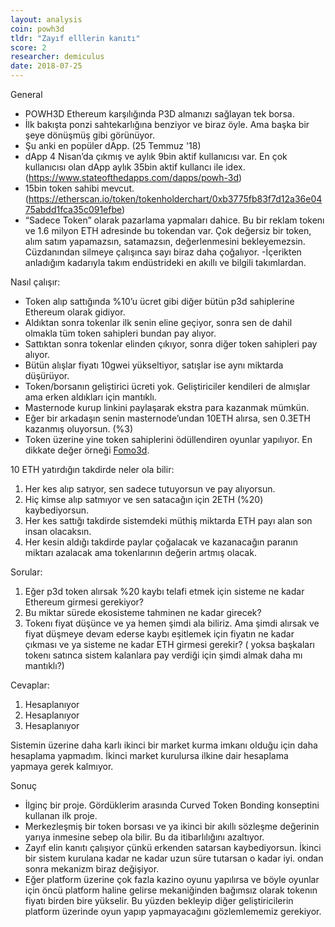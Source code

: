 ```yaml
---
layout: analysis
coin: powh3d
tldr: "Zayıf elllerin kanıtı"
score: 2
researcher: demiculus
date: 2018-07-25
---
```


General

- POWH3D Ethereum  karşılığında P3D almanızı sağlayan tek borsa.
- İlk bakışta ponzi sahtekarlığına benziyor ve biraz öyle. Ama başka bir şeye dönüşmüş gibi görünüyor. 
- Şu anki en popüler dApp. (25 Temmuz '18)
- dApp 4 Nisan’da çıkmış ve aylık 9bin aktif kullanıcısı var. En çok kullanıcısı olan dApp aylık 35bin aktif kullancı ile idex.  (https://www.stateofthedapps.com/dapps/powh-3d) 
- 15bin token sahibi mevcut.  (https://etherscan.io/token/tokenholderchart/0xb3775fb83f7d12a36e0475abdd1fca35c091efbe)
- “Sadece Token” olarak pazarlama yapmaları dahice. Bu bir reklam tokenı ve 1.6 milyon ETH adresinde bu tokendan var. Çok değersiz bir token, alım satım yapamazsın, satamazsın, değerlenmesini bekleyemezsin. Cüzdanından silmeye çalışınca sayı biraz daha çoğalıyor. 
-İçerikten anladığım kadarıyla takım endüstrideki en akıllı ve bilgili takımlardan. 

Nasıl çalışır: 

- Token alıp sattığında %10’u ücret gibi diğer bütün p3d sahiplerine Ethereum olarak gidiyor. 
- Aldıktan sonra tokenlar ilk senin eline geçiyor, sonra sen de dahil olmakla tüm token sahipleri bundan pay alıyor. 
- Sattıktan sonra tokenlar elinden çıkıyor, sonra diğer token sahipleri pay alıyor. 
- Bütün alışlar fiyatı 10gwei yükseltiyor, satışlar ise aynı miktarda düşürüyor. 
- Token/borsanın geliştirici ücreti yok. Geliştiriciler kendileri de almışlar ama erken aldıkları için mantıklı. 
- Masternode kurup linkini paylaşarak ekstra para kazanmak mümkün. 
- Eğer bir arkadaşın senin masternode’undan 10ETH alırsa, sen 0.3ETH kazanmış oluyorsun. (%3)
- Token üzerine yine token sahiplerini ödüllendiren oyunlar yapılıyor. En dikkate değer örneği [Fomo3d](http://exitscam.me/shakedown).


10 ETH yatırdığın takdirde neler ola bilir:

1. Her kes alıp satıyor, sen sadece tutuyorsun ve pay alıyorsun. 
2. Hiç kimse alıp satmıyor ve sen satacağın için 2ETH (%20) kaybediyorsun. 
3. Her kes sattığı takdirde sistemdeki müthiş miktarda ETH payı alan son insan olacaksın. 
4. Her kesin aldığı takdirde paylar çoğalacak ve kazanacağın paranın miktarı azalacak ama tokenlarının değerin artmış olacak. 

Sorular: 

1. Eğer p3d token alırsak %20 kaybı telafi etmek için sisteme ne kadar Ethereum girmesi gerekiyor? 
2. Bu miktar sürede ekosisteme tahminen ne kadar girecek?
3. Tokenı fiyat düşünce ve ya hemen şimdi ala biliriz. Ama şimdi alırsak ve fiyat düşmeye devam ederse kaybı eşitlemek için fiyatın ne kadar çıkması ve ya sisteme ne kadar ETH girmesi gerekir? ( yoksa başkaları tokenı satınca sistem kalanlara pay verdiği için şimdi almak daha mı mantıklı?)

Cevaplar:

1. Hesaplanıyor
2. Hesaplanıyor
3. Hesaplanıyor

Sistemin üzerine daha karlı ikinci bir market kurma imkanı olduğu için daha hesaplama yapmadım. İkinci market kurulursa ilkine dair hesaplama yapmaya gerek kalmıyor. 


Sonuç

- İlginç bir proje. Gördüklerim arasında Curved Token Bonding konseptini kullanan ilk proje.
- Merkezleşmiş bir token borsası ve ya ikinci bir akıllı sözleşme değerinin yarıya inmesine sebep ola bilir. Bu da itibarlılığını azaltıyor.
- Zayıf elin kanıtı çalışıyor çünkü erkenden satarsan kaybediyorsun. İkinci bir sistem kurulana kadar ne kadar uzun süre tutarsan o kadar iyi. ondan sonra mekanizm biraz değişiyor.
- Eğer platform üzerine çok fazla kazino oyunu yapılırsa ve böyle oyunlar için öncü platform haline gelirse mekaniğinden bağımsız olarak tokenın fiyatı birden bire yükselir. Bu yüzden bekleyip diğer geliştiricilerin platform üzerinde oyun yapıp yapmayacağını gözlemlememiz gerekiyor.  
